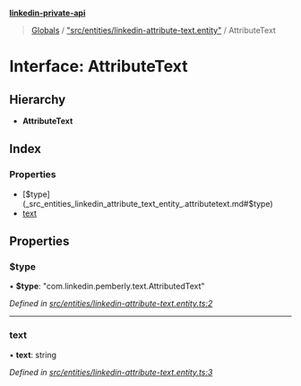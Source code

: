 **[linkedin-private-api](../README.md)**

> [Globals](../globals.md) / ["src/entities/linkedin-attribute-text.entity"](../modules/_src_entities_linkedin_attribute_text_entity_.md) / AttributeText

# Interface: AttributeText

## Hierarchy

* **AttributeText**

## Index

### Properties

* [$type](_src_entities_linkedin_attribute_text_entity_.attributetext.md#$type)
* [text](_src_entities_linkedin_attribute_text_entity_.attributetext.md#text)

## Properties

### $type

•  **$type**: \"com.linkedin.pemberly.text.AttributedText\"

*Defined in [src/entities/linkedin-attribute-text.entity.ts:2](https://github.com/cosiall/linkedin-private-api/blob/4854731/src/entities/linkedin-attribute-text.entity.ts#L2)*

___

### text

•  **text**: string

*Defined in [src/entities/linkedin-attribute-text.entity.ts:3](https://github.com/cosiall/linkedin-private-api/blob/4854731/src/entities/linkedin-attribute-text.entity.ts#L3)*
